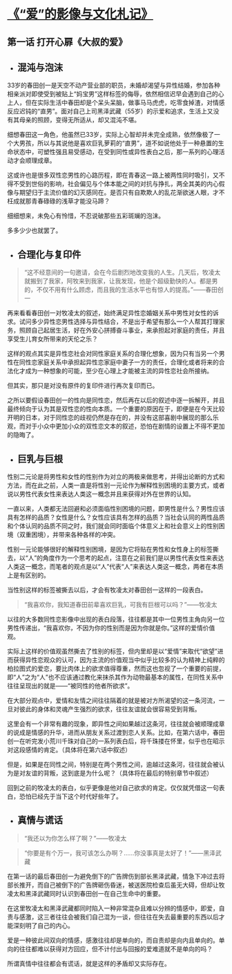 # [《“爱”的影像与文化札记》](https://github.com/raffello/raffello.github.io)

## 第一话 打开心扉《大叔的爱》

- ## 混沌与泡沫

33岁的春田创一是天空不动产营业部的职员，未婚却渴望与异性结婚，参加各种相亲派对即使受到被贴上“妈宝男”这样标签的侮辱，依然相信迟早会遇到自己的心上人，但在实际生活中春田却是个呆头呆脑，做事马马虎虎，吃零食掉渣，对情感反应迟钝的“直男”。面对自己上司黑泽武藏（55岁）的示爱和追求，生活上又没有其母亲的照顾，变得无所适从，却又混沌不堪。

细想春田这一角色，他虽然已33岁，实际上心智却并未完全成熟，依然像极了一个大男孩，所以与其说他是喜欢巨乳萝莉的“直男”，道不如说他处于一种悬置的生命状态中，可塑性强且易受感动，在受到同性或异性表白之后，那一系列的心理活动才会顺理成章。

这或许也是很多双性恋男性的心路历程，即在青春这一路上被两性同时吸引，又不得不受到世俗的影响，社会偏见与个体本能之间的对抗与挣扎，两全其美的内心假像与期望归于主流价值的幻灭感同在。是否只有自欺欺人的乱花渐欲迷人眼，才不枉成就那青春碌碌的浅草才能没马蹄？

细细想来，未免心有怜惜，不忍说破那些五彩斑斓的泡沫。

多多少少也就罢了。

- ## 合理化与复印件

 > “这不经意间的一句邀请，会在今后剧烈地改变我的人生。几天后，牧凌太就搬到了我家，阿牧来到我家，让我发现，他是个超级勤快的人。都是男的，不仅不用有什么顾虑，而且我的生活水平也有惊人的提高。”——春田创一

再来看看春田创一对牧凌太的叙述，始终满足异性恋婚姻关系中男性对女性的诉求。试问多少异性恋男性选择与异性结合，不是出于希望有那么一个人帮其打理家务，照顾自己起居生活，好在外安心拼搏奋斗事业，来承担起对家庭的责任，并且享受生儿育女所带来的天伦之乐？

这样的观点其实是异性恋社会对同性家庭关系的合理化想象，因为只有当另一个男性在同性恋家庭关系中承担起异性恋家庭中妻子一方的责任，合理化或者将来的合法化才成为一种想象的可能，至少在心理上才能被主流的异性恋社会所接纳。

但其实，那只是对没有原件的复印件进行再次复印而已。

之所以要假设春田创一的性向是同性恋，然后再在以后的叙述中逐一拆解开，并且最终倾向于认为其是双性恋的性向本质。一个重要的原因在于，即便是在今天比较开明的日本，对于同性恋的歧视仍然是存在的，并没有这部喜剧中展现的那么乐观，而对于小众中更加小众的双性恋文本的叙述，恐怕在剧情的设置上不得不更加的隐晦了。

- ## 巨乳与巨根

性别二元论是将男性和女性的性别作为对立的两极来做思考，并得出论断的方式和方法，而在此之前，人类一直是将性别一元论作为解释性别困境的主要方式，或者说以男性代表女性来表达人类这一概念并且来获得对外在世界的认知。

一直以来，人类都无法回避和必须面临性别困境的问题，即男性是什么？男性应该具有怎样的品质？女性是什么？女性应该具有怎样的品质？当社会认同的两性品质和个体认同的品质不同之时，我们就会同时面临个体意义上和社会意义上的性别困境（双重困境），并带来各种各样的冲突。

性别一元论能够很好的解释性别困境，是因为它将贴在男性和女性身上的标签撕去，以“人”的角度作为一个思考的起点，注意在之前我们是以男性代表女性来表达人类这一概念，而笔者的观点是以“人”代表“人”来表达人类这一概念，两者在本质上是有区别的。

当性别这样的标签被撕去以后，才会有牧凌太对春田创一这样的一段表白。

<p>

> “我喜欢你，我知道春田前辈喜欢巨乳，可我有巨根可以吗？”——牧凌太

</p>

以往的大多数同性恋影像中出现的表白段落，往往都是其中一位男性主角向另一位男性传递出，“我喜欢你，不因为你的性别而是因为你就是你。”这样的爱情价值观。

实际上这样的价值观虽然撕去了性别的标签，但内里却是以“爱情”来取代“欲望”进而获得异性恋观众的认可，因为主流的价值观当中似乎比较多的认为精神上纯粹的柏拉图式的爱恋，要比肉体上的欲求值得尊重，然而这也忽视了一个重要的前提，即“人”之为“人”也不应该通过教化来抹杀其作为动物最基本的属性，在同性关系中往往呈现出的就是——“被同性的他者所欲求”。

在大部分观点中，爱情和友情之间往往隔着的就是被对方所渴望的这一条河流，一旦对彼此的身体和灵魂产生强烈的欲求，往往友谊就会很容易受到背叛。

这里会有一个非常有趣的现象，即异性之间如果越过这条河，往往就会被顺理成章的说成是情感的升华，进而从朋友关系过渡到恋人关系。比如，在第六话中，春田创一在听完发小荒川千珠对自己的一系列表白后，将千珠搂在怀里，似乎也在昭示对这段感情的肯定。（具体将在第六话中叙述）

但是，如果是在同性之间，特别是在两个男性之间，逾越过这条河，往往就会被认为是对友谊的背叛，这到底是为什么呢？（具体将在最后的特别章节中叙述）

回到之前的牧凌太的表白，似乎更像是他对自己欲求的肯定。仅仅就凭借这一句表白，恐怕已经先于当下这个时代好些年了。

- ## 真情与谎话

> “我还以为你怎么样了啊？”——牧凌太

> “你要是有个万一，我可该怎么办啊？……你没事真是太好了！”——黑泽武藏

在第一话的最后春田创一为避免倒下的广告牌伤到部长黑泽武藏，情急下冲过去将部长推开，而自己被倒下的广告牌砸伤昏迷，被送医院检查后虽无大碍，但却让牧凌太和黑泽武藏同时认识到春田创一在自己生命中的重要。

在这里牧凌太和黑泽武藏都同时陷入一种非常混杂且难以分辨的情感中，即爱，自责与感激，这三者往往会被我们自己混为一谈，但往往在失去最重要的东西以后才能深刻明了自己的内心。

爱是一种彼此间双向的情感，感激往往却是单向的，而自责却是向内且单向的。单向的往往都难以获得对方回应，但不计付出与回报的爱难道就不是单向的吗？

所谓真情中往往都会有谎话，就是这样的矛盾却又实际存在。
